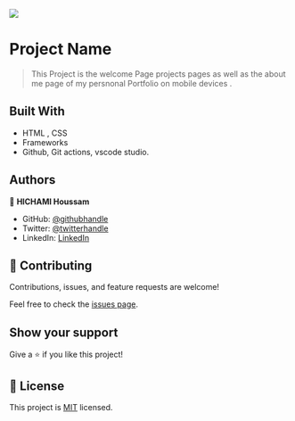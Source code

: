 ![](https://img.shields.io/badge/Microverse-blueviolet)

# Project Name

> This Project is the welcome Page projects pages as well as the about me page of my persnonal Portfolio on mobile devices .



## Built With

- HTML , CSS
- Frameworks
- Github, Git actions, vscode studio.




## Authors

👤 **HICHAMI Houssam**

- GitHub: [@githubhandle](https://github.com/redwing555)
- Twitter: [@twitterhandle](https://twitter.com/Houssam07964199)
- LinkedIn: [LinkedIn](https://linkedin.com/in/linkedinhandle)

## 🤝 Contributing

Contributions, issues, and feature requests are welcome!

Feel free to check the [issues page](../../issues/).

## Show your support

Give a ⭐️ if you like this project!


## 📝 License

This project is [MIT](./MIT.md) licensed.
